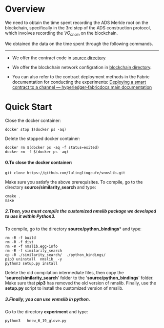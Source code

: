 # Overview

We need to obtain the time spent recording the ADS Merkle root on the blockchain, specifically in the 3rd step of the ADS construction protocol, which involves recording the $VO_{chain}$ on the blockchain.


We obtained the data on the time spent through the following commands.

---

* We offer the contract code in [source directory](source)

* We offer the blockchain network configration in [blockchain  directory](/blockchain). 

* You can also refer to the contract deployment methods in the Fabric documentation for conducting the experiments: [Deploying a smart contract to a channel &mdash; hyperledger-fabricdocs main documentation](https://hyperledger-fabric.readthedocs.io/en/release-2.2/deploy_chaincode.html)  

# Quick Start

Close the docker container:
```
docker stop $(docker ps -aq)
```
Delete the stopped docker container:
```
docker rm $(docker ps -aq -f status=exited)
docker rm -f $(docker ps -aq)
```




#### 0.To close the docker container:

```
git clone https://github.com/lulinglingcufe/vnmslib.git
```

Make sure you satisfy the above prerequisites. To compile, go to the directory **source/similarity_search** and type:

```shell
cmake .
make 
```

##### 2.Then, you must compile the customized nmslib package we developed to use it within Python3.

To compile, go to the directory **source/python_bindings*** and type:

```
rm -R -f build
rm -R -f dist
rm -R -f nmslib.egg-info
rm -R -f similarity_search
cp -R ./similarity_search/  ./python_bindings/
pip3 uninstall  nmslib  -y
python3 setup.py install
```

Delete the old compilation intermediate files, then copy the '**source/similarity_search**' folder to the '**source/python_bindings**' folder. Make sure that **pip3** has removed the old version of nmslib. Finally, use the **setup.py** script to install the customized version of nmslib.

##### 3.Finally, you can use vnmslib in python.

Go to the directory **experiment** and type:

```
python3   hnsw_6_19_glove.py
```